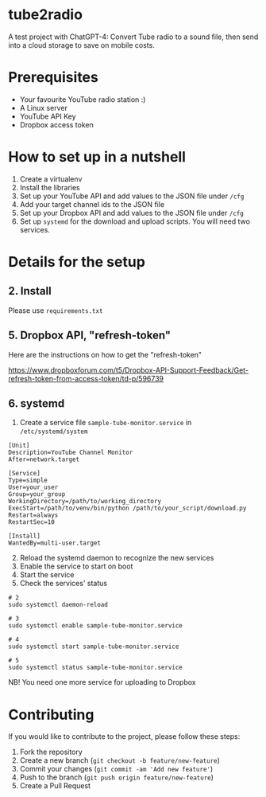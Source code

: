 # tube2radio
A test project with ChatGPT-4: Convert Tube radio to a sound file, then send into a cloud storage to save on mobile costs.


# Prerequisites
- Your favourite YouTube radio station :)
- A Linux server
- YouTube API Key
- Dropbox access token

# How to set up in a nutshell
1. Create a virtualenv
2. Install the libraries
3. Set up your YouTube API and add values to the JSON file under `/cfg`
4. Add your target channel ids to the JSON file
5. Set up your Dropbox API and add values to the JSON file under `/cfg`
6. Set up `systemd` for the download and upload scripts. You will need two services.

# Details for the setup
## 2. Install
Please use `requirements.txt`

## 5. Dropbox API, "refresh-token"
Here are the instructions on how to get the "refresh-token"


https://www.dropboxforum.com/t5/Dropbox-API-Support-Feedback/Get-refresh-token-from-access-token/td-p/596739

## 6. systemd
1. Create a service file `sample-tube-monitor.service` in `/etc/systemd/system`

```
[Unit]
Description=YouTube Channel Monitor
After=network.target

[Service]
Type=simple
User=your_user
Group=your_group
WorkingDirectory=/path/to/working_directory
ExecStart=/path/to/venv/bin/python /path/to/your_script/download.py
Restart=always
RestartSec=10

[Install]
WantedBy=multi-user.target
```

2. Reload the systemd daemon to recognize the new services
3. Enable the service to start on boot
4. Start the service
5. Check the services' status

```
# 2
sudo systemctl daemon-reload

# 3
sudo systemctl enable sample-tube-monitor.service

# 4
sudo systemctl start sample-tube-monitor.service

# 5
sudo systemctl status sample-tube-monitor.service
```

NB! You need one more service for uploading to Dropbox

# Contributing

If you would like to contribute to the project, please follow these steps:

1. Fork the repository
2. Create a new branch (`git checkout -b feature/new-feature`)
3. Commit your changes (`git commit -am 'Add new feature'`)
4. Push to the branch (`git push origin feature/new-feature`)
5. Create a Pull Request
